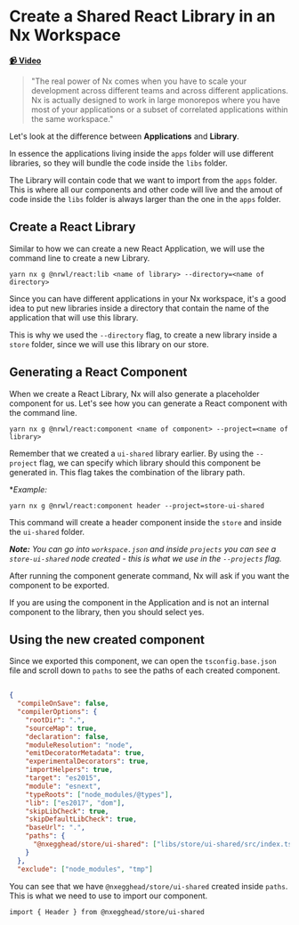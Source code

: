 # Create a Shared React Library in an Nx Workspace

**[📹 Video](https://egghead.io/lessons/egghead-create-a-shared-react-library-in-an-nx-workspace)**

> "The real power of Nx comes when you have to scale your development across different teams and across different applications. Nx is actually designed to work in large monorepos where you have most of your applications or a subset of correlated applications within the same workspace."

Let's look at the difference between **Applications** and **Library**.

In essence the applications living inside the `apps` folder will use different libraries, so they will bundle the code inside the `libs` folder.

The Library will contain code that we want to import from the `apps` folder. This is where all our components and other code will live and the amout of code inside the `libs` folder is always larger than the one in the `apps` folder.

## Create a React Library 

Similar to how we can create a new React Application, we will use the command line to create a new Library.

```shell
yarn nx g @nrwl/react:lib <name of library> --directory=<name of directory>
```

Since you can have different applications in your Nx workspace, it's a good idea to put new libraries inside a directory that contain the name of the application that will use this library. 

This is why we used the `--directory` flag, to create a new library inside a `store` folder, since we will use this library on our store.

## Generating a React Component

When we create a React Library, Nx will also generate a placeholder component for us. Let's see how you can generate a React component with the command line.

```shell
yarn nx g @nrwl/react:component <name of component> --project=<name of library>
```

Remember that we created a `ui-shared` library earlier. By using the `--project` flag, we can specify which library should this component be generated in. This flag takes the combination of the library path.

**Example:*

```shell
yarn nx g @nrwl/react:component header --project=store-ui-shared
```

This command will create a header component inside the `store` and inside the `ui-shared` folder.

_**Note:** You can go into `workspace.json` and inside `projects` you can see a `store-ui-shared` node created - this is what we use in the `--projects` flag._

After running the component generate command, Nx will ask if you want the component to be exported.

If you are using the component in the Application and is not an internal component to the library, then you should select yes.

## Using the new created component

Since we exported this component, we can open the `tsconfig.base.json` file and scroll down to `paths` to see the paths of each created component.

```json
  
{
  "compileOnSave": false,
  "compilerOptions": {
    "rootDir": ".",
    "sourceMap": true,
    "declaration": false,
    "moduleResolution": "node",
    "emitDecoratorMetadata": true,
    "experimentalDecorators": true,
    "importHelpers": true,
    "target": "es2015",
    "module": "esnext",
    "typeRoots": ["node_modules/@types"],
    "lib": ["es2017", "dom"],
    "skipLibCheck": true,
    "skipDefaultLibCheck": true,
    "baseUrl": ".",
    "paths": {
      "@nxegghead/store/ui-shared": ["libs/store/ui-shared/src/index.ts"]
    }
  },
  "exclude": ["node_modules", "tmp"]
```

You can see that we have `@nxegghead/store/ui-shared` created inside `paths`. This is what we need to use to import our component.

```react
import { Header } from @nxegghead/store/ui-shared
```